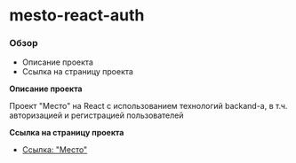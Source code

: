 # mesto-react-auth

### Обзор

* Описание проекта
* Cсылка на страницу проекта

**Описание проекта**

Проект "Место" на React с использованием технологий backand-а, в т.ч. авторизацией и регистрацией пользователей

**Cсылка на страницу проекта**

* [Ссылка: "Место"](https://Krstnee.github.io/mesto-react/)